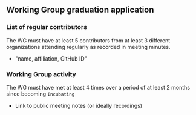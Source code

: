 ## Working Group graduation application

### List of regular contributors
The WG must have at least 5 contributors from at least 3 different organizations attending regularly as recorded in meeting minutes.

  * "name, affiliation, GitHub ID"

### Working Group activity
The WG must have met at least 4 times over a period of at least 2 months since becoming `Incubating`

  * Link to public meeting notes (or ideally recordings)
